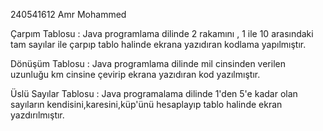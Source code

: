 240541612
Amr Mohammed



Çarpım Tablosu : Java programlama dilinde 2 rakamını , 1 ile 10 arasındaki tam sayılar ile çarpıp tablo halinde ekrana yazıdıran kodlama yapılmıştır.

Dönüşüm Tablosu : Java programlama dilinde mil cinsinden verilen uzunluğu km cinsine çevirip ekrana yazıdıran kod yazılmıştır.

Üslü Sayılar Tablosu : Java programalama dilinde 1'den 5'e kadar olan sayıların kendisini,karesini,küp'ünü hesaplayıp tablo halinde ekran yazdırılmıştır.
